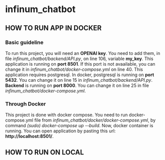 # infinum_chatbot

## HOW TO RUN APP IN DOCKER
### Basic guideline
To run this project, you will need an **OPENAI key**. You need to add them, in file *infinum_chatbot/backend/API.py*, on line 106, variable **my_key**. This application is running on **port 8501**.
If this port is not avaailable, you can change it in *infinum_chatbot/docker-compose.yml* on line 40. 
This application requires postgresql. In docker, postgresql is running on **port 5432**. You can change it on line 15 in *infinum_chatbot/backend/API.py*.
**Backend** is running on **port 8000**. You can change it on line 25 in file *infinum_chatbot/docker-compose.yml*.

### Through Docker
This project is done with docker compose. You need to run docker-compose.yml file from *infinum_chatbot/docker/docker-compose.yml*, by command *(sudo) docker-compose up --build*.
Now, docker container is running. You can open application by pasting this url: **http://localhost:8501/**. 

## HOW TO RUN ON LOCAL
